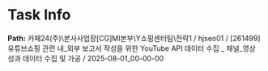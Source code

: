 # Task Info

**Path:** 카페24(주)\본사사업장\[CG]MI본부\Y쇼핑센터팀\전략1 / hjseo01 / [261499] 유튜브쇼핑 관련 내_외부 보고서 작성을 위한 YouTube API 데이터 수집 _ 채널_영상 성과 데이터 수집 및 가공 / 2025-08-01_00-00-00

